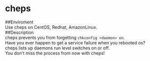 cheps  
=================
##Enviroment  
Use cheps on CentOS, Redhat, AmazonLinux.  
##Description  
cheps prevents you from forgetting `chkconfig <daemon> on`.  
Have you ever happen to get a service failure when you rebooted os?  
cheps lists up daemons run level switches on or off.  
You don't miss the process from now with cheps!  
